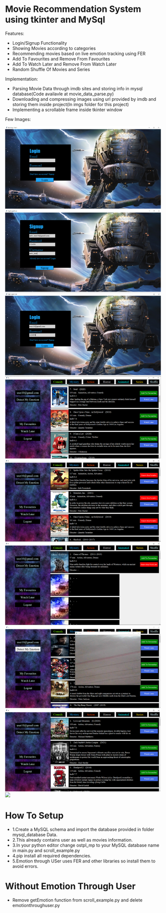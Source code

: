 # Movie Recommendation System using tkinter and MySql

Features:
* Login/Signup Functionality
* Showing Movies according to categories
* Recommending movies based on live emotion tracking using FER
* Add To Favourites and Remove From Favourites
* Add To Watch Later and Remove From Watch Later
* Random Shuffle Of Movies and Series

Implementation:
* Parsing Movie Data through imdb sites and storing info in mysql database(Code availavle at movie_data_parse.py)
* Downloading and compressing images using url provided by imdb and storing them inside project(In imgs folder for this project)
* Implementing a scrollable frame inside tkinter window

Few Images:

![](sampleImages/mm1.png)
![](sampleImages/mm8.png)
![](sampleImages/mm2.png)
![](sampleImages/mm3.png)
![](sampleImages/mm4.png)
![](sampleImages/mm5.png)
![](sampleImages/mm6.png)
![](sampleImages/mm7.png)
<img src="https://firebasestorage.googleapis.com/v0/b/sample-app-33736.appspot.com/o/mm1.png?alt=media&token=60f759b3-246e-4ba3-873a-c4492c61c5b6" />


# How To Setup

* 1.Create a MySQL schema and import the database provided in folder mysql_database Data.
* 2.This already contains user as well as movies information.
* 3.In your python editor change ostpl_mp to your MySQL database name in main.py and scroll_example.py
* 4.pip install all required dependencies.
* 5.Emotion through USer uses FER and other libraries so install them to avoid errors.


# Without Emotion Through User
* Remove getEmotion function from scroll_example.py and delete emotionthroughuser.py
